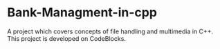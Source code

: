 # Bank-Managment-in-cpp
A project which covers concepts of file handling and multimedia in C++. This project is developed on CodeBlocks.
